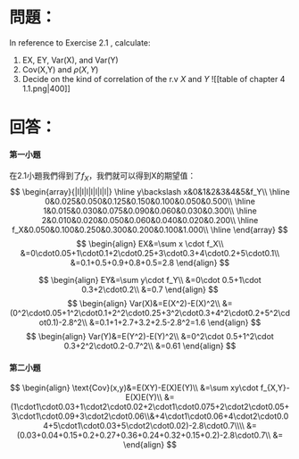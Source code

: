 # 問題：
In reference to Exercise 2.1 , calculate:
1. EX, EY, Var(X), and Var(Y)
2. Cov(X,Y) and $\rho(X,Y)$
3. Decide on the kind of correlation of the r.v $X$ and $Y$ 
![[table of chapter 4 1.1.png|400]]
# 回答：
#### 第一小題 
在2.1小題我們得到了$f_X$，我們就可以得到X的期望值：
$$
\begin{array}{|l|l|l|l|l|l|l|}
\hline
y\backslash x&0&1&2&3&4&5&f_Y\\
\hline
0&0.025&0.050&0.125&0.150&0.100&0.050&0.500\\
\hline
1&0.015&0.030&0.075&0.090&0.060&0.030&0.300\\
\hline
2&0.010&0.020&0.050&0.060&0.040&0.020&0.200\\
\hline
f_X&0.050&0.100&0.250&0.300&0.200&0.100&1.000\\
\hline
\end{array}
$$
$$
\begin{align}
EX&=\sum x \cdot f_X\\
&=0\cdot0.05+1\cdot0.1+2\cdot0.25+3\cdot0.3+4\cdot0.2+5\cdot0.1\\
&=0.1+0.5+0.9+0.8+0.5=2.8
\end{align}
$$

$$
\begin{align}
EY&=\sum y\cdot f_Y\\
&=0\cdot 0.5+1\cdot 0.3+2\cdot0.2\\
&=0.7
\end{align}
$$
$$
\begin{align}
Var(X)&=E(X^2)-E(X)^2\\
&=(0^2\cdot0.05+1^2\cdot0.1+2^2\cdot0.25+3^2\cdot0.3+4^2\cdot0.2+5^2\cdot0.1)-2.8^2\\
&=0.1+1+2.7+3.2+2.5-2.8^2=1.6
\end{align}
$$
$$
\begin{align}
Var(Y)&=E(Y^2)-E(Y)^2\\
&=0^2\cdot 0.5+1^2\cdot 0.3+2^2\cdot0.2-0.7^2\\
&=0.61
\end{align}
$$
#### 第二小題
$$
\begin{align}
\text{Cov}(x,y)&=E(XY)-E(X)E(Y)\\
&=\sum xy\cdot f_{X,Y}-E(X)E(Y)\\
&=(1\cdot1\cdot0.03+1\cdot2\cdot0.02+2\cdot1\cdot0.075+2\cdot2\cdot0.05+3\cdot1\cdot0.09+3\cdot2\cdot0.06\\&+4\cdot1\cdot0.06+4\cdot2\cdot0.04+5\cdot1\cdot0.03+5\cdot2\cdot0.02)-2.8\cdot0.7\\\\
&=(0.03+0.04+0.15+0.2+0.27+0.36+0.24+0.32+0.15+0.2)-2.8\cdot0.7\\
&=
\end{align}
$$